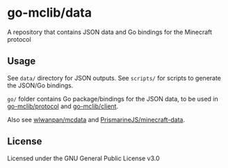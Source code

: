 # go-mclib/data

A repository that contains JSON data and Go bindings for the Minecraft protocol

## Usage

See `data/` directory for JSON outputs. See `scripts/` for scripts to generate the JSON/Go bindings.

`go/` folder contains Go package/bindings for the JSON data, to be used in [go-mclib/protocol](https://github.com/go-mclib/protocol) and [go-mclib/client](https://github.com/go-mclib/client).

Also see [wlwanpan/mcdata](https://github.com/wlwanpan/mcdata) and [PrismarineJS/minecraft-data](https://github.com/PrismarineJS/minecraft-data).

## License

Licensed under the GNU General Public License v3.0
